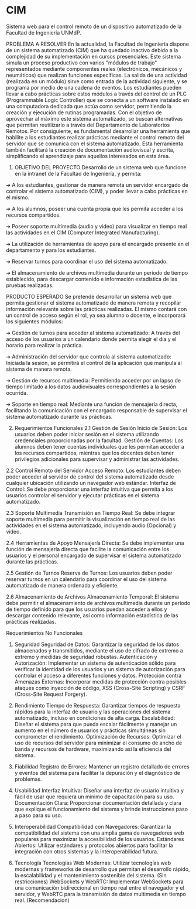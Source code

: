 # CIM
Sistema web para el control remoto de un dispositivo automatizado de la Facultad de Ingeniería UNMdP.

PROBLEMA A RESOLVER
En la actualidad, la Facultad de Ingeniería dispone de un sistema automatizado (CIM) que ha
quedado inactivo debido a la complejidad de su implementación en cursos presenciales.
Este sistema simula un proceso productivo con varios "módulos de trabajo" representados mediante
componentes reales (electrónicos, mecánicos y neumáticos) que realizan funciones específicas.
La salida de una actividad (realizada en un módulo) sirve como entrada de la actividad siguiente, y
se programa por medio de una cadena de eventos. Los estudiantes pueden llevar a cabo prácticas
sobre estos módulos a través del control de un PLC (Programmable Logic Controller) que se conecta
a un software instalado en una computadora dedicada que actúa como servidor, permitiendo la
creación y ejecución de rutinas programadas.
Con el objetivo de aprovechar al máximo este sistema automatizado, se buscan alternativas que
permitan reutilizarlo a través del Departamento de Laboratorios Remotos.
Por consiguiente, es fundamental desarrollar una herramienta que habilite a los estudiantes realizar
prácticas mediante el control remoto del servidor que se comunica con el sistema automatizado. Esta
herramienta también facilitará la creación de documentación audiovisual y escrita, simplificando el
aprendizaje para aquellos interesados en esta área.

1. OBJETIVO DEL PROYECTO
Desarrollo de un sistema web que funcione en la intranet de la Facultad de Ingeniería, y permita:

➔ A los estudiantes, gestionar de manera remota un servidor encargado de controlar el sistema
automatizado (CIM), y poder llevar a cabo prácticas en el mismo.

➔ A los alumnos, poseer una cuenta propia que les permita acceder a los recursos compartidos.

➔ Poseer soporte multimedia (audio y video) para visualizar en tiempo real las actividades en el
CIM (Computer Integrated Manufacturing).

➔ La utilización de herramientas de apoyo para el encargado presente en el departamento y
para los estudiantes.

➔ Reservar turnos para coordinar el uso del sistema automatizado.

➔ El almacenamiento de archivos multimedia durante un período de tiempo establecido, para
descargar contenido e información estadística de las pruebas realizadas.


PRODUCTO ESPERADO
Se pretende desarrollar un sistema web que permita gestionar el sistema automatizado de manera
remota y recopilar información relevante sobre las prácticas realizadas. El mismo contará con un
control de acceso según el rol, ya sea alumno o docente, e incorporará los siguientes módulos:

➔ Gestión de turnos para acceder al sistema automatizado:
A través del acceso de los usuarios a un calendario donde permita elegir el día y el horario para
realizar la práctica.

➔ Administración del servidor que controla al sistema automatizado:
Iniciada la sesión, se permitirá el control de la aplicación que manipula al sistema de manera remota.

➔ Gestión de recursos multimedia:
Permitiendo acceder por un lapso de tiempo limitado a los datos audiovisuales correspondientes a la
sesión ocurrida.

➔ Soporte en tiempo real:
Mediante una función de mensajería directa, facilitando la comunicación con el encargado
responsable de supervisar el sistema automatizado durante las prácticas.


2. Requerimientos Funcionales
2.1 Gestión de Sesión
Inicio de Sesión: Los usuarios deben poder iniciar sesión en el sistema utilizando credenciales proporcionadas por la facultad.
Gestión de Cuentas: Los alumnos deben tener cuentas individuales que les permitan acceder a los recursos compartidos, mientras que los docentes deben tener privilegios adicionales para supervisar y administrar las actividades.

  2.2 Control Remoto del Servidor
Acceso Remoto: Los estudiantes deben poder acceder al servidor de control del sistema automatizado desde cualquier ubicación utilizando un navegador web estándar.
Interfaz de Control: Se debe proporcionar una interfaz intuitiva que permita a los usuarios controlar el servidor y ejecutar prácticas en el sistema automatizado.

  2.3 Soporte Multimedia
Transmisión en Tiempo Real: Se debe integrar soporte multimedia para permitir la visualización en tiempo real de las actividades en el sistema automatizado, incluyendo audio (Opcional) y video.

  2.4 Herramientas de Apoyo
Mensajería Directa: Se debe implementar una función de mensajería directa que facilite la comunicación entre los usuarios y el personal encargado de supervisar el sistema automatizado durante las prácticas.

  2.5 Gestión de Turnos
Reserva de Turnos: Los usuarios deben poder reservar turnos en un calendario para coordinar el uso del sistema automatizado de manera ordenada y eficiente.

  2.6 Almacenamiento de Archivos
Almacenamiento Temporal: El sistema debe permitir el almacenamiento de archivos multimedia durante un período de tiempo definido para que los usuarios puedan acceder a ellos y descargar contenido relevante, así como información estadística de las prácticas realizadas.


Requerimientos No Funcionales
1. Seguridad
Seguridad de Datos: Garantizar la seguridad de los datos almacenados y transmitidos, mediante el uso de cifrado de extremo a extremo y medidas de seguridad robustas.
Autenticación y Autorización: Implementar un sistema de autenticación sólido para verificar la identidad de los usuarios y un sistema de autorización para controlar el acceso a diferentes funciones y datos.
Protección contra Amenazas Externas: Incorporar medidas de protección contra posibles ataques como inyección de código, XSS (Cross-Site Scripting) y CSRF (Cross-Site Request Forgery).

2. Rendimiento
Tiempo de Respuesta: Garantizar tiempos de respuesta rápidos para la interfaz de usuario y las operaciones del sistema automatizado, incluso en condiciones de alta carga.
Escalabilidad: Diseñar el sistema para que pueda escalar fácilmente y manejar un aumento en el número de usuarios y prácticas simultáneas sin comprometer el rendimiento.
Optimización de Recursos: Optimizar el uso de recursos del servidor para minimizar el consumo de ancho de banda y recursos de hardware, maximizando así la eficiencia del sistema.

3. Fiabilidad
Registro de Errores: Mantener un registro detallado de errores y eventos del sistema para facilitar la depuración y el diagnóstico de problemas.

4. Usabilidad
Interfaz Intuitiva: Diseñar una interfaz de usuario intuitiva y fácil de usar que requiera un mínimo de capacitación para su uso.
Documentación Clara: Proporcionar documentación detallada y clara que explique el funcionamiento del sistema y brinde instrucciones paso a paso para su uso.

5. Interoperabilidad
Compatibilidad con Navegadores: Garantizar la compatibilidad del sistema con una amplia gama de navegadores web populares para maximizar la accesibilidad de los usuarios.
Estándares Abiertos: Utilizar estándares y protocolos abiertos para facilitar la integración con otros sistemas y la interoperabilidad futura.

6. Tecnología
Tecnologías Web Modernas: Utilizar tecnologías web modernas y frameworks de desarrollo que permitan el desarrollo rápido, la escalabilidad y el mantenimiento sostenible del sistema. (Sin restricciones)
WebSockets y WebRTC: Implementar WebSockets para una comunicación bidireccional en tiempo real entre el navegador y el servidor, y WebRTC para la transmisión de datos multimedia en tiempo real. (Recomendacion)
